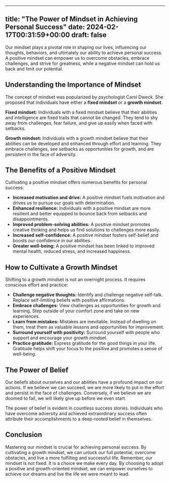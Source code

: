 
---
title: "The Power of Mindset in Achieving Personal Success"
date: 2024-02-17T00:31:59+00:00
draft: false
---

Our mindset plays a pivotal role in shaping our lives, influencing our thoughts, behaviors, and ultimately our ability to achieve personal success. A positive mindset can empower us to overcome obstacles, embrace challenges, and strive for greatness, while a negative mindset can hold us back and limit our potential.

## Understanding the Importance of Mindset

The concept of mindset was popularized by psychologist Carol Dweck. She proposed that individuals have either a **fixed mindset** or a **growth mindset**.

**Fixed mindset:** Individuals with a fixed mindset believe that their abilities and intelligence are fixed traits that cannot be changed. They tend to shy away from challenges, fear failure, and give up easily when faced with setbacks.

**Growth mindset:** Individuals with a growth mindset believe that their abilities can be developed and enhanced through effort and learning. They embrace challenges, see setbacks as opportunities for growth, and are persistent in the face of adversity.

## The Benefits of a Positive Mindset

Cultivating a positive mindset offers numerous benefits for personal success:

- **Increased motivation and drive:** A positive mindset fuels motivation and drives us to pursue our goals with determination.
- **Enhanced resilience:** Individuals with a positive mindset are more resilient and better equipped to bounce back from setbacks and disappointments.
- **Improved problem-solving abilities:** A positive mindset promotes creative thinking and helps us find solutions to challenges more easily.
- **Increased self-confidence:** A positive mindset fosters self-belief and boosts our confidence in our abilities.
- **Greater well-being:** A positive mindset has been linked to improved mental health, reduced stress, and increased happiness.

## How to Cultivate a Growth Mindset

Shifting to a growth mindset is not an overnight process. It requires conscious effort and practice:

- **Challenge negative thoughts:** Identify and challenge negative self-talk. Replace self-limiting beliefs with positive affirmations.
- **Embrace challenges:** View challenges as opportunities for growth and learning. Step outside of your comfort zone and take on new experiences.
- **Learn from mistakes:** Mistakes are inevitable. Instead of dwelling on them, treat them as valuable lessons and opportunities for improvement.
- **Surround yourself with positivity:** Surround yourself with people who support and encourage your growth mindset.
- **Practice gratitude:** Express gratitude for the good things in your life. Gratitude helps shift your focus to the positive and promotes a sense of well-being.

## The Power of Belief

Our beliefs about ourselves and our abilities have a profound impact on our actions. If we believe we can succeed, we are more likely to put in the effort and persist in the face of challenges. Conversely, if we believe we are doomed to fail, we will likely give up before we even start.

The power of belief is evident in countless success stories. Individuals who have overcome adversity and achieved extraordinary success often attribute their accomplishments to a deep-rooted belief in themselves.

## Conclusion

Mastering our mindset is crucial for achieving personal success. By cultivating a growth mindset, we can unlock our full potential, overcome obstacles, and live a more fulfilling and successful life. Remember, our mindset is not fixed. It is a choice we make every day. By choosing to adopt a positive and growth-oriented mindset, we can empower ourselves to achieve our dreams and live the life we were meant to lead.